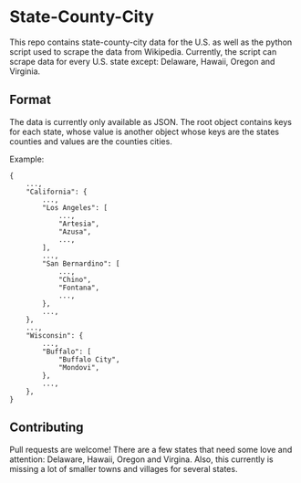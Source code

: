 # State-County-City
This repo contains state-county-city data for the U.S. as well as the python script used to scrape the data from Wikipedia.
Currently, the script can scrape data for every U.S. state except: Delaware, Hawaii, Oregon and Virginia.

## Format
The data is currently only available as JSON.
The root object contains keys for each state, whose value is another object whose keys are the states counties and values are the counties cities.

Example:
```
{
	...,
	"California": {
		...,
		"Los Angeles": [
			...,
			"Artesia",
			"Azusa",
			...,
		],
		...,
		"San Bernardino": [
			...,
			"Chino",
			"Fontana",
			...,
		},
		...,
	},
	...,
	"Wisconsin": {
		...,
		"Buffalo": [
			"Buffalo City",
			"Mondovi",
		},
		...,
	},
}
```

## Contributing
Pull requests are welcome!
There are a few states that need some love and attention: Delaware, Hawaii, Oregon and Virgina.
Also, this currently is missing a lot of smaller towns and villages for several states.
